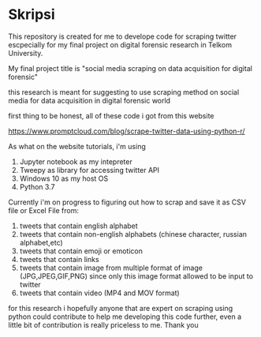 # Skripsi
This repository is created for me to develope code for scraping twitter escpecially for my final project on digital forensic research  in Telkom University.

My final project title is "social media scraping on data acquisition for digital forensic"

this research is meant for suggesting to use scraping method on social media for data acquisition in digital forensic world


first thing to be honest, all of these code i got from this website

https://www.promptcloud.com/blog/scrape-twitter-data-using-python-r/

As what on the website tutorials, i'm using
1. Jupyter notebook as my intepreter
2. Tweepy as library for accessing twitter API
3. Windows 10 as my host OS
4. Python 3.7

Currently i'm on progress to figuring out how to scrap and save it as CSV file or Excel File from: 

1. tweets that contain english alphabet
2. tweets that contain non-english alphabets (chinese character, russian alphabet,etc)
3. tweets that contain emoji or emoticon 
3. tweets that contain links 
4. tweets that contain image from multiple format of image (JPG,JPEG,GIF,PNG) since only this image format allowed to be input to twitter
5. tweets that contain video (MP4 and MOV format)

for this research i hopefully anyone that are expert on scraping using python could contribute to help me developing this code further,
even a little bit of contribution is really priceless to me. 
Thank you
